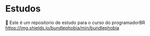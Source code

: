 # Estudos
 🤖 Este é um repositorio de estudo para o curso do programadorBR
https://img.shields.io/bundlephobia/min/bundlephobia
